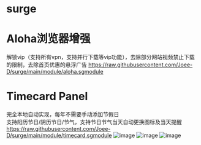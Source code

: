 # surge
# Aloha浏览器增强
解锁vip（支持所有vpn，支持并行下载等vip功能），去除部分网站视频禁止下载的限制，去除首页优惠的悬浮广告 
https://raw.githubusercontent.com/Joee-D/surge/main/module/aloha.sgmodule

# Timecard Panel
完全本地自动实现，每年不需要手动添加节假日  
支持阳历节日/阴历节日/节气，支持节日节气当天自动更换图标及当天提醒  
https://raw.githubusercontent.com/Joee-D/surge/main/module/timecard.sgmodule 
![image](https://github.com/Joee-D/surge/assets/32849562/3517b06a-2122-46ef-9da3-b951b3f44471)
![image](https://github.com/Joee-D/surge/assets/32849562/22d6d722-5b8e-4897-a73c-f57b2d6697b8)
![image](https://github.com/Joee-D/surge/assets/32849562/6e154705-fda7-4166-856c-eab5a4517cd4)




